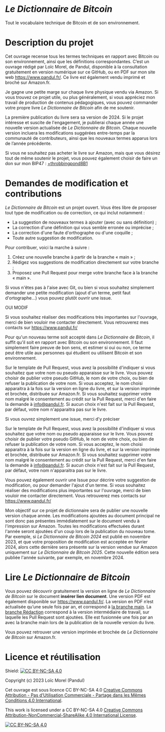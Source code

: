 # *Le Dictionnaire de Bitcoin*
Tout le vocabulaire technique de Bitcoin et de son environnement.

# Description du projet
Cet ouvrage recense tous les termes techniques en rapport avec Bitcoin ou son environnement, ainsi que les définitions correspondantes. C’est un ouvrage rédigé par Loïc Morel, de Pandul, disponible à la consultation gratuitement en version numérique sur ce GitHub, ou en PDF sur mon site web https://www.pandul.fr/. Ce livre est également vendu imprimé et broché sur Amazon.fr.

Je gagne une petite marge sur chaque livre physique vendu via Amazon. Si vous trouvez ce projet utile, ou plus généralement, si vous appréciez mon travail de production de contenus pédagogiques, vous pouvez commander votre propre livre *Le Dictionnaire de Bitcoin* afin de me soutenir.

La première publication du livre sera sa version de 2024. Si le projet intéresse et suscite de l'engagement, je publierai chaque année une nouvelle version actualisée de *Le Dictionnaire de Bitcoin*. Chaque nouvelle version incluera les modifications suggérées entre-temps par la communauté de contributeurs, ainsi que les nouveaux termes apparus lors de l’année précédente.

Si vous ne souhaitez pas acheter le livre sur Amazon, mais que vous désirez tout de même soutenir le projet, vous pouvez également choisir de faire un don sur mon BIP47 : [+throbbingpond8B1​](https://paynym.is/+throbbingpond8B1)

# Demandes de modification et contributions
*Le Dictionnaire de Bitcoin* est un projet ouvert. Vous êtes libre de proposer tout type de modification ou de correction, ce qui inclut notamment :
* La suggestion de nouveaux termes à ajouter (avec ou sans définition) ;
* La correction d'une définition qui vous semble erronée ou imprécise ;
* La correction d'une faute d'orthographe ou d'une coquille ;
* Toute autre suggestion de modification.

Pour contribuer, voici la marche à suivre : 
1. Créez une nouvelle branche à partir de la branche « main » ; 
2. Rédigez vos suggestions de modification directement sur votre branche ;
3. Proposez une Pull Request pour merge votre branche face à la branche « main ».

Si vous n'êtes pas à l'aise avec Git, ou bien si vous souhaitez simplement demander une petite modification (ajout d'un terme, petit faut d'ortographe...) vous pouvez plutôt ouvrir une issue.

OUI MODIF

Si vous souhaitez réaliser des modifications très importantes sur l'ouvrage, merci de bien vouloir me contacter directement. Vous retrouverez mes contacts sur https://www.pandul.fr/ 

Pour qu'un nouveau terme soit accepté dans *Le Dictionnaire de Bitcoin*, il suffit qu'il soit en rapport avec Bitcoin ou son environnement. Il faut simplement faire preuve de bon sens, et estimer si oui ou non, ce terme peut être utile aux personnes qui étudient ou utilisent Bitcoin et son environnement. 

Sur le template de Pull Request, vous avez la possibilité d'indiquer si vous souhaitez que votre nom ou pseudo apparaisse sur le livre. Vous pouvez choisir de publier votre pseudo GitHub, le nom de votre choix, ou bien de refuser la publication de votre nom. Si vous acceptez, le nom choisi apparaitra à la fois sur la version en ligne du livre, et sur la version imprimée et brochée, distribuée sur Amazon.fr. Si vous souhaitez supprimer votre nom malgré le consentement au crédit sur la Pull Request, merci d'en faire la demande à info@pandul.fr. Si aucun choix n'est fait sur la Pull Request, par défaut, votre nom n'apparaitra pas sur le livre.

Si vous ouvrez simplement une issue, merci d'y préciser 

Sur le template de Pull Request, vous avez la possibilité d'indiquer si vous souhaitez que votre nom ou pseudo apparaisse sur le livre. Vous pouvez choisir de publier votre pseudo GitHub, le nom de votre choix, ou bien de refuser la publication de votre nom. Si vous acceptez, le nom choisi apparaitra à la fois sur la version en ligne du livre, et sur la version imprimée et brochée, distribuée sur Amazon.fr. Si vous souhaitez supprimer votre nom malgré le consentement au crédit sur la Pull Request, merci d'en faire la demande à info@pandul.fr. Si aucun choix n'est fait sur la Pull Request, par défaut, votre nom n'apparaitra pas sur le livre.

Vous pouvez également ouvrir une Issue pour décrire votre suggestion de modification, ou pour demander l'ajout d'un terme. Si vous souhaitez réaliser des modifications plus importantes sur l'ouvrage, merci de bien vouloir me contacter directement. Vous retrouverez mes contacts sur https://www.pandul.fr/ 

Mon objectif sur ce projet de dictionnaire sera de publier une nouvelle version chaque année. Les modifications ajoutées au document principal ne sont donc pas présentes immédiatement sur le document vendu à l'impression sur Amazon. Toutes les modifications effectuées durant l'année seront ajoutées d'un coup lors de la publication du nouveau tome. Par exemple, si *Le Dictionnaire de Bitcoin 2024* est publié en novembre 2023, et que votre proposition de modification est acceptée en février 2024, alors cette dernière sera présente sur la version vendue sur Amazon uniquement sur *Le Dictionnaire de Bitcoin 2025*. Cette nouvelle édition sera publiée l'année suivante, par exemple, en novembre 2024.

# Lire *Le Dictionnaire de Bitcoin*
Vous pouvez découvrir gratuitement la version en ligne de *Le Dictionnaire de Bitcoin* sur le document __insérer lien document__. Une version PDF est également disponible sur https://www.pandul.fr/. La version en PDF n’est actualisée qu’une seule fois par an, et correspond à [la branche main](https://github.com/LoicPandul/Dictionnaire/tree/main). La [branche Rédaction](https://github.com/LoicPandul/Dictionnaire/tree/redaction2024) correspond à la version intermédiaire de travail, sur laquelle les Pull Request sont ajoutées. Elle est fusionnée une fois par an avec la branche main lors de la publication de la nouvelle version du livre.

Vous pouvez retrouver une version imprimée et brochée de *Le Dictionnaire de Bitcoin* sur Amazon.fr. 

# Licence et réutilisation
Shield: [![CC BY-NC-SA 4.0][cc-by-nc-sa-shield]][cc-by-nc-sa]

Copyright (c) 2023 Loïc Morel (Pandul)

Cet ouvrage est sous licence CC BY-NC-SA 4.0 [Creative Commons Attribution - Pas d’Utilisation Commerciale - Partage dans les Mêmes Conditions 4.0 International][cc-by-nc-sa-fr].

This work is licensed under a CC BY-NC-SA 4.0
[Creative Commons Attribution-NonCommercial-ShareAlike 4.0 International License][cc-by-nc-sa].

[![CC BY-NC-SA 4.0][cc-by-nc-sa-image]][cc-by-nc-sa]

[cc-by-nc-sa]: http://creativecommons.org/licenses/by-nc-sa/4.0/
[cc-by-nc-sa-image]: https://licensebuttons.net/l/by-nc-sa/4.0/88x31.png
[cc-by-nc-sa-shield]: https://img.shields.io/badge/License-CC%20BY--NC--SA%204.0-lightgrey.svg
[cc-by-nc-sa-fr]: https://creativecommons.org/licenses/by-nc-sa/4.0/deed.fr
